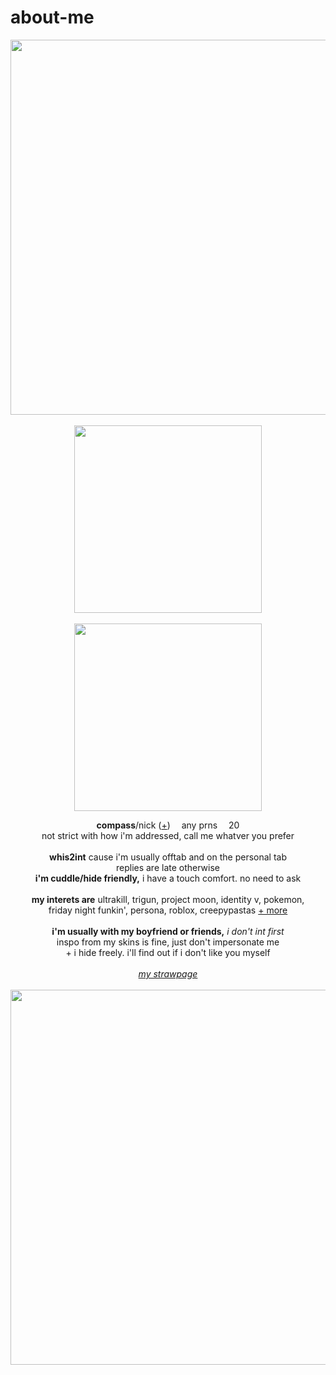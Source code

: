 # about-me
<p align="center">
  <img src="https://64.media.tumblr.com/ca201a32ccd707810cea187cfb415f8e/f2d8f79923d47eb0-bf/s2048x3072/12b29c2e96442617a972eb5ad99ddc7c5f973c8a.pnj" width="600px">
  <br><br> <img src="https://64.media.tumblr.com/aada34fdbabc8ee45913c5e8d0336a4b/5f43a92c9de6937e-81/s1280x1920/92e320a51ff5cea823fbb42465572e35bfe91bbc.pnj" width="300px">
  <br><br> <img src="https://i.imgur.com/8E2Awky.png" width="300px">
  </p>
<p align="center">
  <b>compass</b>/nick (<a href="https://en.pronouns.page/@vashwood-">+</a>) <img src="https://64.media.tumblr.com/d563e0636285b3919ed8b477d9bbdcac/9a5e59d4a20102aa-6d/s75x75_c1/a514a5c93521064070370e2d5e814740c469827f.gif" width="10px"> any prns <img src="https://64.media.tumblr.com/d563e0636285b3919ed8b477d9bbdcac/9a5e59d4a20102aa-6d/s75x75_c1/a514a5c93521064070370e2d5e814740c469827f.gif" width="10px"> 20
  <br>not strict with how i'm addressed, call me whatver you prefer
  <br><br>
<b>whis2int</b> cause i'm usually offtab and on the personal tab
<br>replies are late otherwise
<br><b>i'm cuddle/hide friendly,</b> i have a touch comfort. no need to ask
<br><br>
<b>my interets are</b>
ultrakill, trigun, project moon, identity v, pokemon,
<br>friday night funkin', persona, roblox, creepypastas <a href="https://rentry.co/memriesofyou">+ more</a>
<br><br><b>i'm usually with my boyfriend or friends,</b> <i>i don't int first</i>
  <br> inspo from my skins is fine, just don't impersonate me
<br>+ i hide freely. i'll find out if i don't like you myself
<br><br><i><a href="https://leviathanning.straw.page/">my strawpage</a></i>
<br>
<br> <img src="https://64.media.tumblr.com/08486cbdb0db0ea2b87563108bb8b896/f2d8f79923d47eb0-3b/s2048x3072/23e690b6cf9e9dcbe03d08c3546e956f7eb6f9b4.pnj" width="600px">
</p>
